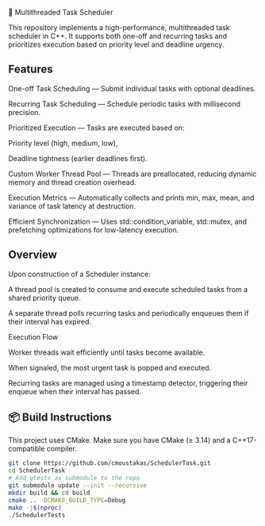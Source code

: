 🧵 Multithreaded Task Scheduler

This repository implements a high-performance, multithreaded task scheduler in C++. It supports both one-off and recurring tasks and prioritizes execution based on priority level and deadline urgency.

## Features

  One-off Task Scheduling — Submit individual tasks with optional deadlines.

  Recurring Task Scheduling — Schedule periodic tasks with millisecond precision.

  Prioritized Execution — Tasks are executed based on:

  Priority level (high, medium, low),

  Deadline tightness (earlier deadlines first).

  Custom Worker Thread Pool — Threads are preallocated, reducing dynamic memory and thread creation overhead.

  Execution Metrics — Automatically collects and prints min, max, mean, and variance of task latency at destruction.

  Efficient Synchronization — Uses std::condition_variable, std::mutex, and prefetching optimizations for low-latency execution.

## Overview

Upon construction of a Scheduler instance:

  A thread pool is created to consume and execute scheduled tasks from a shared priority queue.

  A separate thread polls recurring tasks and periodically enqueues them if their interval has expired.

Execution Flow

  Worker threads wait efficiently until tasks become available.

  When signaled, the most urgent task is popped and executed.

  Recurring tasks are managed using a timestamp detector, triggering their enqueue when their interval has passed.

## 📦 Build Instructions

This project uses CMake. Make sure you have CMake (≥ 3.14) and a C++17-compatible compiler.

```bash
git clone https://github.com/cmoustakas/SchedulerTask.git
cd SchedulerTask
# Add gtests as submodule to the repo
git submodule update --init --recursive
mkdir build && cd build
cmake .. -DCMAKE_BUILD_TYPE=Debug
make -j$(nproc)
./SchedulerTests